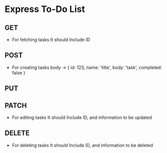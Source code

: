 # Express To-Do List

## GET 
* For fetching tasks
It should Include ID

## POST
* For creating tasks
body -> 
{
    id: 123,
    name: 'title',
    body: 'task',
    completed: false
}

## PUT


## PATCH
* For editing tasks
It should Include ID, and information to be updated

## DELETE
* For deleting tasks
It should Include ID, and information to be deleted